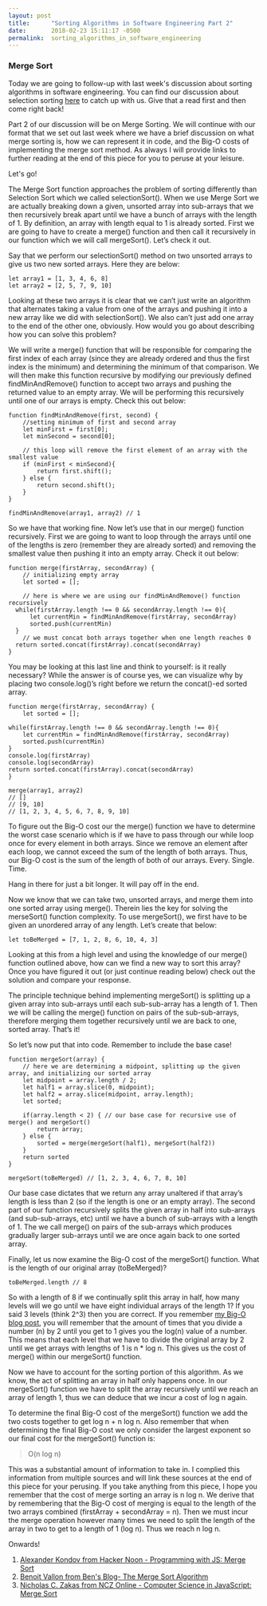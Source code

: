 ```yaml
---
layout: post
title:      "Sorting Algorithms in Software Engineering Part 2"
date:       2018-02-23 15:11:17 -0500
permalink:  sorting_algorithms_in_software_engineering
---
```


### Merge Sort

Today we are going to follow-up with last week's discussion about sorting algorithms in software engineering. You can find our discussion about selection sorting [here](http://alecalba.com/sorting_algorithms_in_software_engineering) to catch up with us. Give that a read first and then come right back!

Part 2 of our discussion will be on Merge Sorting. We will continue with our format that we set out last week where we have a brief discussion on what merge sorting is, how we can represent it in code, and the Big-O costs of implementing the merge sort method. As always I will provide links to further reading at the end of this piece for you to peruse at your leisure.

Let's go!

The Merge Sort function approaches the problem of sorting differently than Selection Sort which we called selectionSort(). When we use Merge Sort we are actually breaking down a given, unsorted array into sub-arrays that we then recursively break apart until we have a bunch of arrays with the length of 1. By definition, an array with length equal to 1 is already sorted. First we are going to have to create a merge() function and then call it recursively in our function which we will call mergeSort(). Let’s check it out.

Say that we perform our selectionSort() method on two unsorted arrays to give us two new sorted arrays. Here they are below:

```
let array1 = [1, 3, 4, 6, 8]
let array2 = [2, 5, 7, 9, 10]
```

Looking at these two arrays it is clear that we can’t just write an algorithm that alternates taking a value from one of the arrays and pushing it into a new array like we did with selectionSort(). We also can’t just add one array to the end of the other one, obviously. How would you go about describing how you can solve this problem?

We will write a merge() function that will be responsible for comparing the first index of each array (since they are already ordered and thus the first index is the minimum) and determining the minimum of that comparison. We will then make this function recursive by modifying our previously defined findMinAndRemove() function to accept two arrays and pushing the returned value to an empty array. We will be performing this recursively until one of our arrays is empty. Check this out below:

```
function findMinAndRemove(first, second) {
    //setting minimum of first and second array
	let minFirst = first[0];
	let minSecond = second[0]; 
	
	// this loop will remove the first element of an array with the smallest value
	if (minFirst < minSecond){
		return first.shift();
	} else {
		return second.shift();
	}
}

findMinAndRemove(array1, array2) // 1
```

So we have that working fine. Now let’s use that in our merge() function recursively. First we are going to want to loop through the arrays until one of the lengths is zero (remember they are already sorted) and removing the smallest value then pushing it into an empty array. Check it out below:

```
function merge(firstArray, secondArray) {
    // initializing empty array
	let sorted = [];

    // here is where we are using our findMinAndRemove() function recursively
  while(firstArray.length !== 0 && secondArray.length !== 0){
	  let currentMin = findMinAndRemove(firstArray, secondArray)
	  sorted.push(currentMin)
  }
	// we must concat both arrays together when one length reaches 0
  return sorted.concat(firstArray).concat(secondArray)
}
```

You may be looking at this last line and think to yourself: is it really necessary? While the answer is of course yes, we can visualize why by placing two console.log()’s right before we return the concat()-ed sorted array.

```
function merge(firstArray, secondArray) {
	let sorted = [];

while(firstArray.length !== 0 && secondArray.length !== 0){
	let currentMin = findMinAndRemove(firstArray, secondArray)
	sorted.push(currentMin)
}
console.log(firstArray)
console.log(secondArray)
return sorted.concat(firstArray).concat(secondArray)
}

merge(array1, array2)
// []
// [9, 10]
// [1, 2, 3, 4, 5, 6, 7, 8, 9, 10]
```

To figure out the Big-O cost our the merge() function we have to determine the worst case scenario which is if we have to pass through our while loop once for every element in both arrays. Since we remove an element after each loop, we cannot exceed the sum of the length of both arrays. Thus, our Big-O cost is the sum of the length of both of our arrays. Every. Single. Time.

Hang in there for just a bit longer. It will pay off in the end.

Now we know that we can take two, unsorted arrays, and merge them into one sorted array using merge(). Therein lies the key for solving the merseSort() function complexity. To use mergeSort(), we first have to be given an unordered array of any length. Let’s create that below: 

`let toBeMerged = [7, 1, 2, 8, 6, 10, 4, 3]`

Looking at this from a high level and using the knowledge of our merge() function outlined above, how can we find a new way to sort this array? Once you have figured it out (or just continue reading below) check out the solution and compare your response.

The principle technique behind implementing mergeSort() is splitting up a given array into sub-arrays until each sub-sub-array has a length of 1. Then we will be calling the merge() function on pairs of the sub-sub-arrays, therefore merging them together recursively until we are back to one, sorted array. That’s it!

So let’s now put that into code. Remember to include the base case!

```
function mergeSort(array) {
    // here we are determining a midpoint, splitting up the given array, and initializing our sorted array
	let midpoint = array.length / 2;
	let half1 = array.slice(0, midpoint);
	let half2 = array.slice(midpoint, array.length);
	let sorted;

	if(array.length < 2) { // our base case for recursive use of merge() and mergeSort()
		return array;
	} else {
		sorted = merge(mergeSort(half1), mergeSort(half2))
	}
	return sorted
}

mergeSort(toBeMerged) // [1, 2, 3, 4, 6, 7, 8, 10]
```

Our base case dictates that we return any array unaltered if that array’s length is less than 2 (so if the length is one or an empty array). The second part of our function recursively splits the given array in half into sub-arrays (and sub-sub-arrays, etc) until we have a bunch of sub-arrays with a length of 1. The we call merge() on pairs of the sub-arrays which produces gradually larger sub-arrays until we are once again back to one sorted array.

Finally, let us now examine the Big-O cost of the mergeSort() function. What is the length of our original array (toBeMerged)?

`toBeMerged.length // 8`

So with a length of 8 if we continually split this array in half, how many levels will we go until we have eight individual arrays of the length 1? If you said 3 levels (think 2^3) then you are correct. If you remember [my Big-O blog post](http://alecalba.com/the_big_deal_with_big-o_time_complexities), you will remember that the amount of times that you divide a number (n) by 2 until you get to 1 gives you the log(n) value of a number. This means that each level that we have to divide the original array by 2 until we get arrays with lengths of 1 is n * log n. This gives us the cost of merge() within our mergeSort() function. 

Now we have to account for the sorting portion of this algorithm. As we know, the act of splitting an array in half only happens once. In our mergeSort() function we have to split the array recursively until we reach an array of length 1, thus we can deduce that we incur a cost of log n again.

To determine the final Big-O cost of the mergeSort() function we add the two costs together to get log n + n log n. Also remember that when determining the final Big-O cost we only consider the largest exponent so our final cost for the mergeSort() function is: 

> O(n log n)

This was a substantial amount of information to take in. I complied this information from multiple sources and will link these sources at the end of this piece for your perusing. If you take anything from this piece, I hope you remember that the cost of merge sorting an array is n log n. We derive that by remembering that the Big-O cost of merging is equal to the length of the two arrays combined (firstArray + secondArray = n). Then we must incur the merge operation however many times we need to split the length of the array in two to get to a length of 1 (log n). Thus we reach n log n.

Onwards!

1. [Alexander Kondov from Hacker Noon - Programming with JS: Merge Sort](https://hackernoon.com/programming-with-js-merge-sort-deb677b777c0)
2. [Benoit Vallon from Ben's Blog- The Merge Sort Algorithm](http://blog.benoitvallon.com/sorting-algorithms-in-javascript/the-merge-sort-algorithm/)
3. [Nicholas C. Zakas from NCZ Online - Computer Science in JavaScript: Merge Sort](https://www.nczonline.net/blog/2012/10/02/computer-science-and-javascript-merge-sort/)

